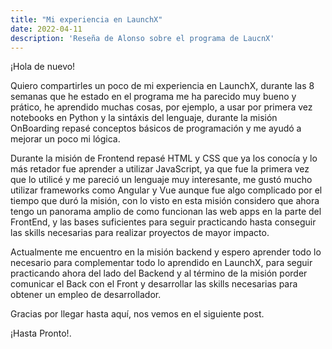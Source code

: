 ```yaml
---
title: "Mi experiencia en LaunchX"
date: 2022-04-11
description: 'Reseña de Alonso sobre el programa de LaucnX'
---
```


¡Hola de nuevo!

Quiero compartirles un poco de mi experiencia en LaunchX, durante las 8 semanas que he estado en el programa me ha parecido muy bueno y prático, he aprendido muchas
cosas, por ejemplo, a usar por primera vez notebooks en Python y la sintáxis del lenguaje, durante la misión OnBoarding repasé conceptos básicos de programación y me 
ayudó a mejorar un poco mi lógica.

Durante la misión de Frontend repasé HTML y CSS que ya los conocía y lo más retador fue aprender a utilizar JavaScript, ya que fue la primera vez que lo utilicé y me 
pareció un lenguaje muy interesante, me gustó mucho utilizar frameworks como Angular y Vue aunque fue algo complicado por el tiempo que duró la misión, con lo visto en
esta misión considero que ahora tengo un panorama amplio de como funcionan las web apps en la parte del FrontEnd, y las bases suficientes para seguir practicando hasta
conseguir las skills necesarias para realizar proyectos de mayor impacto.

Actualmente me encuentro en la misión backend y espero aprender todo lo necesario para complementar todo lo aprendido en LaunchX, para seguir practicando ahora del lado 
del Backend y al término de la misión porder comunicar el Back con el Front y desarrollar las skills necesarias para obtener un empleo de desarrollador.


Gracias por llegar hasta aquí, nos vemos en el siguiente post. 

¡Hasta Pronto!.
